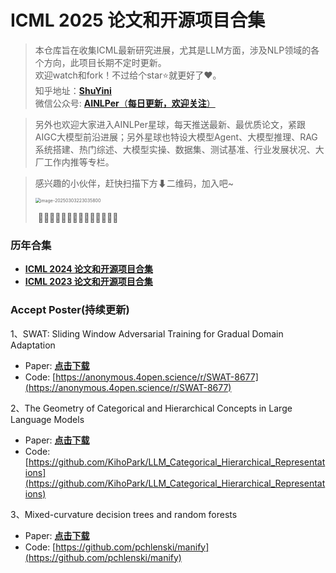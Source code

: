 # ICML 2025 论文和开源项目合集

>本仓库旨在收集ICML最新研究进展，尤其是LLM方面，涉及NLP领域的各个方向，此项目长期不定时更新。</br>
>欢迎watch和fork！不过给个star⭐就更好了❤️。</br>
>知乎地址：[**ShuYini**](https://www.zhihu.com/people/wangjini521/activities)</br>
>微信公众号: [**AINLPer**（**每日更新，欢迎关注**）](https://mp.weixin.qq.com/s?__biz=MzUzOTgwNDMzOQ==&mid=2247493926&idx=1&sn=7c3af9a58296f10173b3eba3bec15137&chksm=fac07efacdb7f7ec6f879dad43d5c3dd9af8950ba65faa3cea3f8cbef8208adae2449ec29327&token=890750657&lang=zh_CN#rd)

>另外也欢迎大家进入AINLPer星球，每天推送最新、最优质论文，紧跟AIGC大模型前沿进展；另外星球也特设大模型Agent、大模型推理、RAG系统搭建、热门综述、大模型实操、数据集、测试基准、行业发展状况、大厂工作内推等专栏。</br>

>感兴趣的小伙伴，赶快扫描下方⬇二维码，加入吧~</br>
>
><img src="https://gitee.com/ainlper/typorapicgo/raw/master/img/image-20250303223035800.png" alt="image-20250303223035800" style="zoom: 50%;" />
>
>​                                                       💎💎💎💎💎💎💎💎💎💎💎💎💎💎</br>



### 历年合集

- [**ICML 2024 论文和开源项目合集**](./ICML2024-Papers-with-Code.md)
- [**ICML 2023 论文和开源项目合集**](./ICML2023-Papers-with-Code.md)

### Accept Poster(持续更新)

1、SWAT: Sliding Window Adversarial Training for Gradual Domain Adaptation

- Paper: [**点击下载**](https://arxiv.org/pdf/2501.19155.pdf)
- Code: [https://anonymous.4open.science/r/SWAT-8677](https://anonymous.4open.science/r/SWAT-8677)

2、The Geometry of Categorical and Hierarchical Concepts in Large Language Models

- Paper: [**点击下载**](https://arxiv.org/pdf/2406.01506.pdf)
- Code: [https://github.com/KihoPark/LLM_Categorical_Hierarchical_Representations](https://github.com/KihoPark/LLM_Categorical_Hierarchical_Representations)

3、Mixed-curvature decision trees and random forests

- Paper: [**点击下载**](https://arxiv.org/pdf/2410.13879.pdf)
- Code: [https://github.com/pchlenski/manify](https://github.com/pchlenski/manify)



